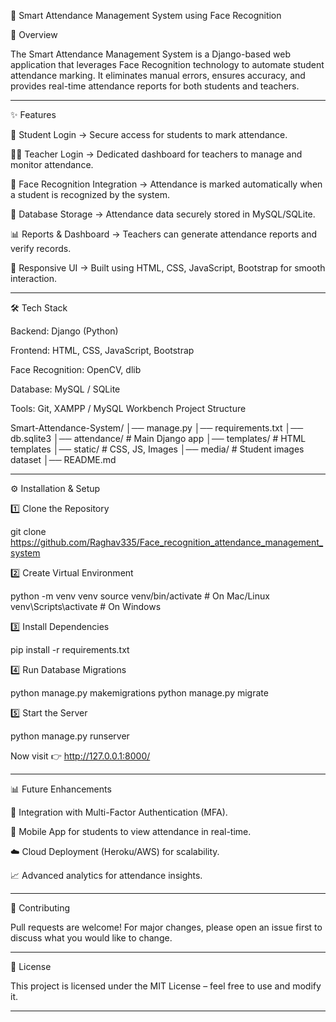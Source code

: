 📌 Smart Attendance Management System using Face Recognition

📖 Overview

The Smart Attendance Management System is a Django-based web application that leverages Face Recognition technology to automate student attendance marking. It eliminates manual errors, ensures accuracy, and provides real-time attendance reports for both students and teachers.


---

✨ Features

🔑 Student Login → Secure access for students to mark attendance.

👨‍🏫 Teacher Login → Dedicated dashboard for teachers to manage and monitor attendance.

🎥 Face Recognition Integration → Attendance is marked automatically when a student is recognized by the system.

💾 Database Storage → Attendance data securely stored in MySQL/SQLite.

📊 Reports & Dashboard → Teachers can generate attendance reports and verify records.

🎨 Responsive UI → Built using HTML, CSS, JavaScript, Bootstrap for smooth interaction.



---

🛠️ Tech Stack

Backend: Django (Python)

Frontend: HTML, CSS, JavaScript, Bootstrap

Face Recognition: OpenCV, dlib

Database: MySQL / SQLite

Tools: Git, XAMPP / MySQL Workbench
Project Structure

Smart-Attendance-System/
│── manage.py
│── requirements.txt
│── db.sqlite3
│── attendance/        # Main Django app
│── templates/         # HTML templates
│── static/            # CSS, JS, Images
│── media/             # Student images dataset
│── README.md


---

⚙️ Installation & Setup

1️⃣ Clone the Repository

git clone https://github.com/Raghav335/Face_recognition_attendance_management_system

2️⃣ Create Virtual Environment

python -m venv venv
source venv/bin/activate   # On Mac/Linux
venv\Scripts\activate      # On Windows

3️⃣ Install Dependencies

pip install -r requirements.txt

4️⃣ Run Database Migrations

python manage.py makemigrations
python manage.py migrate

5️⃣ Start the Server

python manage.py runserver

Now visit 👉 http://127.0.0.1:8000/


---

📊 Future Enhancements

🔐 Integration with Multi-Factor Authentication (MFA).

📱 Mobile App for students to view attendance in real-time.

☁️ Cloud Deployment (Heroku/AWS) for scalability.

📈 Advanced analytics for attendance insights.



---

🤝 Contributing

Pull requests are welcome! For major changes, please open an issue first to discuss what you would like to change.


---

📜 License

This project is licensed under the MIT License – feel free to use and modify it.


---


